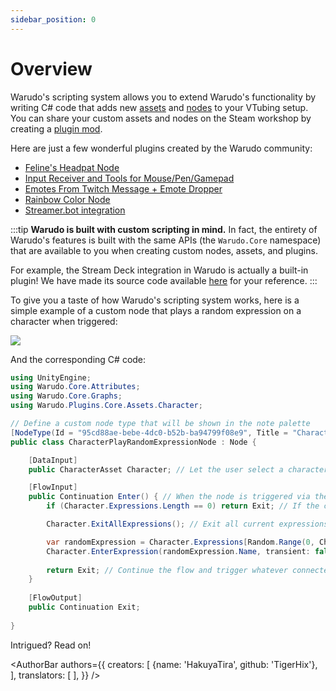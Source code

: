 ```yaml
---
sidebar_position: 0
---
```


# Overview

Warudo's scripting system allows you to extend Warudo's functionality by writing C# code that adds new [assets](../assets/overview) and [nodes](../blueprints/overview) to your VTubing setup. You can share your custom assets and nodes on the Steam workshop by creating a [plugin mod](plugin-mod).

Here are just a few wonderful plugins created by the Warudo community:

* [Feline's Headpat Node](https://steamcommunity.com/sharedfiles/filedetails/?id=3010238299&searchtext=)
* [Input Receiver and Tools for Mouse/Pen/Gamepad](https://steamcommunity.com/sharedfiles/filedetails/?id=3221461980&searchtext=) 
* [Emotes From Twitch Message + Emote Dropper](https://steamcommunity.com/sharedfiles/filedetails/?id=3070622133&searchtext=)
* [Rainbow Color Node](https://steamcommunity.com/sharedfiles/filedetails/?id=3016521495&searchtext=)
* [Streamer.bot integration](https://steamcommunity.com/sharedfiles/filedetails/?id=3260939914&searchtext=)

:::tip
**Warudo is built with custom scripting in mind.** In fact, the entirety of Warudo's features is built with the same APIs (the `Warudo.Core` namespace) that are available to you when creating custom nodes, assets, and plugins.

For example, the Stream Deck integration in Warudo is actually a built-in plugin! We have made its source code available [here](https://github.com/HakuyaLabs/WarudoPluginExamples) for your reference.
:::

To give you a taste of how Warudo's scripting system works, here is a simple example of a custom node that plays a random expression on a character when triggered:

![](/doc-img/en-scripting-overview.png)

And the corresponding C# code:

```csharp
using UnityEngine;
using Warudo.Core.Attributes;
using Warudo.Core.Graphs;
using Warudo.Plugins.Core.Assets.Character;

// Define a custom node type that will be shown in the note palette
[NodeType(Id = "95cd88ae-bebe-4dc0-b52b-ba94799f08e9", Title = "Character Play Random Expression")]
public class CharacterPlayRandomExpressionNode : Node {

    [DataInput]
    public CharacterAsset Character; // Let the user select a character

    [FlowInput]
    public Continuation Enter() { // When the node is triggered via the "Enter" flow input
        if (Character.Expressions.Length == 0) return Exit; // If the character has no expressions, exit

        Character.ExitAllExpressions(); // Exit all current expressions

        var randomExpression = Character.Expressions[Random.Range(0, Character.Expressions.Length)];
        Character.EnterExpression(randomExpression.Name, transient: false); // Play a random expression
        
        return Exit; // Continue the flow and trigger whatever connected to the "Exit" flow output
    }
    
    [FlowOutput]
    public Continuation Exit;
    
}
```

Intrigued? Read on!

<AuthorBar authors={{
creators: [
{name: 'HakuyaTira', github: 'TigerHix'},
],
translators: [
],
}} />
